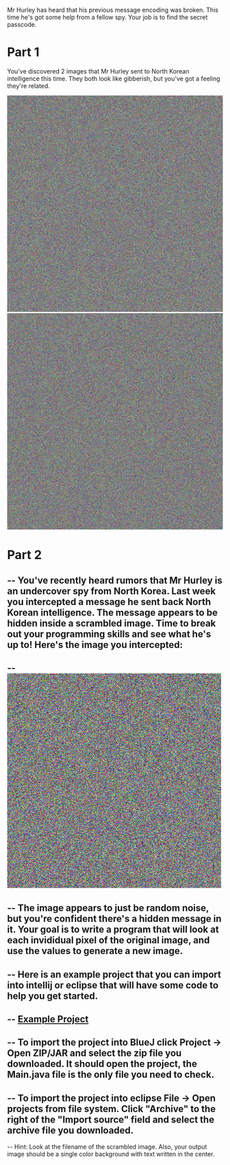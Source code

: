 Mr Hurley has heard that his previous message encoding was broken. This time he's got some help from a fellow spy. Your job is to find the secret passcode.

# Part 1

You've discovered 2 images that Mr Hurley sent to North Korean intelligence this time. They both look like gibberish, but you've got a feeling they're related.

![Scrambled message 1](scrambled2.png "Scrambled message 1")
![Scrambled message 2](scrambled1.png "Scrambled message 2")

# Part 2



-- You've recently heard rumors that Mr Hurley is an undercover spy from North Korea. Last week you intercepted a message he sent back North Korean intelligence. The message appears to be hidden inside a scrambled image. Time to break out your programming skills and see what he's up to! Here's the image you intercepted:
--
-- ![Scrambled message](odds_and_evens.png "Scrambled message")
--
-- The image appears to just be random noise, but you're confident there's a hidden message in it. Your goal is to write a program that will look at each invididual pixel of the original image, and use the values to generate a new image. 
--
-- Here is an example project that you can import into intellij or eclipse that will have some code to help you get started.
--
-- [Example Project](SecretChallenge1.zip)
--
-- To import the project into BlueJ click Project -> Open ZIP/JAR and select the zip file you downloaded. It should open the project, the Main.java file is the only file you need to check.
--
-- To import the project into eclipse File -> Open projects from file system. Click "Archive" to the right of the "Import source" field and select the archive file you downloaded.
--
-- Hint: Look at the filename of the scrambled image. Also, your output image should be a single color background with text written in the center.

